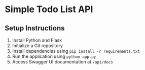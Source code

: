 # Simple Todo List API

## Setup Instructions
1. Install Python and Flask
2. Initialize a Git repository
3. Install dependencies using `pip install -r requirements.txt`
4. Run the application using `python app.py`
5. Access Swagger UI documentation at `/api/docs`